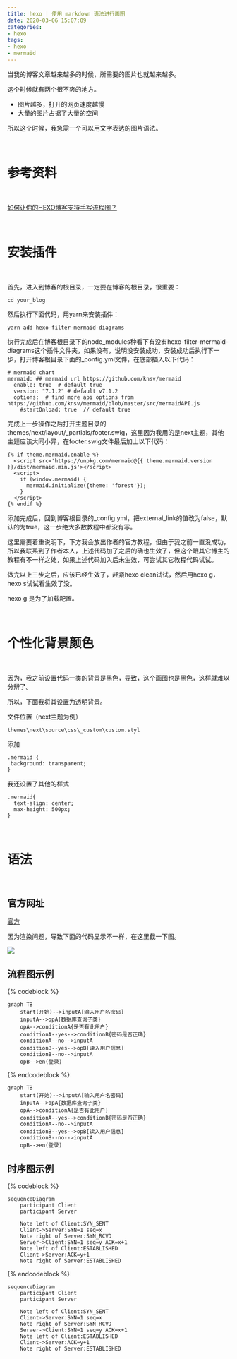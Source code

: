 ```yaml
---
title: hexo | 使用 markdown 语法进行画图
date: 2020-03-06 15:07:09
categories:
- hexo
tags:
- hexo
- mermaid
---
```

当我的博客文章越来越多的时候，所需要的图片也就越来越多。

这个时候就有两个很不爽的地方。

- 图片越多，打开的网页速度越慢
- 大量的图片占据了大量的空间

所以这个时候，我急需一个可以用文字表达的图片语法。

<!-- more -->

<br/>

# 参考资料

<br/>

[如何让你的HEXO博客支持手写流程图？](https://www.liuyude.com/How_to_make_your_HEXO_blog_support_handwriting_flowchart.html)

<br/>

# 安装插件

<br/>

首先，进入到博客的根目录，一定要在博客的根目录，很重要：

	cd your_blog

然后执行下面代码，用yarn来安装插件：

	yarn add hexo-filter-mermaid-diagrams

执行完成后在博客根目录下的node_modules种看下有没有hexo-filter-mermaid-diagrams这个插件文件夹，如果没有，说明没安装成功，安装成功后执行下一步，打开博客根目录下面的_config.yml文件，在底部插入以下代码：

	# mermaid chart
	mermaid: ## mermaid url https://github.com/knsv/mermaid
	  enable: true  # default true
	  version: "7.1.2" # default v7.1.2
	  options:  # find more api options from https://github.com/knsv/mermaid/blob/master/src/mermaidAPI.js
	    #startOnload: true  // default true

完成上一步操作之后打开主题目录的themes/next/layout/_partials/footer.swig，这里因为我用的是next主题，其他主题应该大同小异，在footer.swig文件最后加上以下代码：

```
{% if theme.mermaid.enable %}
  <script src='https://unpkg.com/mermaid@{{ theme.mermaid.version }}/dist/mermaid.min.js'></script>
  <script>
    if (window.mermaid) {
      mermaid.initialize({theme: 'forest'});
    }
  </script>
{% endif %}
```

添加完成后，回到博客根目录的_config.yml，把external_link的值改为false，默认的为true，这一步绝大多数教程中都没有写。

这里需要着重说明下，下方我会放出作者的官方教程，但由于我之前一直没成功，所以我联系到了作者本人，上述代码加了之后的确也生效了，但这个跟其它博主的教程有不一样之处，如果上述代码加入后未生效，可尝试其它教程代码试试。

做完以上三步之后，应该已经生效了，赶紧hexo clean试试，然后用hexo g，hexo s试试看生效了没。

hexo g 是为了加载配置。

<br/>

# 个性化背景颜色

<br/>

因为，我之前设置代码一类的背景是黑色，导致，这个画图也是黑色，这样就难以分辨了。

所以，下面我将其设置为透明背景。

文件位置（next主题为例）

	themes\next\source\css\_custom\custom.styl

添加

	.mermaid {
	 background: transparent;
	}

我还设置了其他的样式

	.mermaid{
	  text-align: center;
	  max-height: 500px;
	}

<br/>

# 语法

<br/>

## 官方网址

[官方](https://mermaid-js.github.io/mermaid/#/)

因为渲染问题，导致下面的代码显示不一样，在这里截一下图。

![](/images/hexo/15_0.png)

## 流程图示例

{% codeblock %}
```mermaid
graph TB
	start(开始)-->inputA[输入用户名密码]
	inputA-->opA{数据库查询子类}
	opA-->conditionA{是否有此用户}
	conditionA--yes-->conditionB{密码是否正确}
	conditionA--no-->inputA
	conditionB--yes-->opB[读入用户信息]
	conditionB--no-->inputA
	opB-->en(登录)
```
{% endcodeblock %}

```mermaid
graph TB
	start(开始)-->inputA[输入用户名密码]
	inputA-->opA{数据库查询子类}
	opA-->conditionA{是否有此用户}
	conditionA--yes-->conditionB{密码是否正确}
	conditionA--no-->inputA
	conditionB--yes-->opB[读入用户信息]
	conditionB--no-->inputA
	opB-->en(登录)
```

## 时序图示例

{% codeblock %}
```mermaid
sequenceDiagram
	participant Client
	participant Server

	Note left of Client:SYN_SENT
	Client->Server:SYN=1 seq=x
	Note right of Server:SYN_RCVD
	Server->Client:SYN=1 seq=y ACK=x+1
	Note left of Client:ESTABLISHED
	Client->Server:ACK=y+1
	Note right of Server:ESTABLISHED
```
{% endcodeblock %}



```mermaid
sequenceDiagram
	participant Client
	participant Server

	Note left of Client:SYN_SENT
	Client->Server:SYN=1 seq=x
	Note right of Server:SYN_RCVD
	Server->Client:SYN=1 seq=y ACK=x+1
	Note left of Client:ESTABLISHED
	Client->Server:ACK=y+1
	Note right of Server:ESTABLISHED
```
